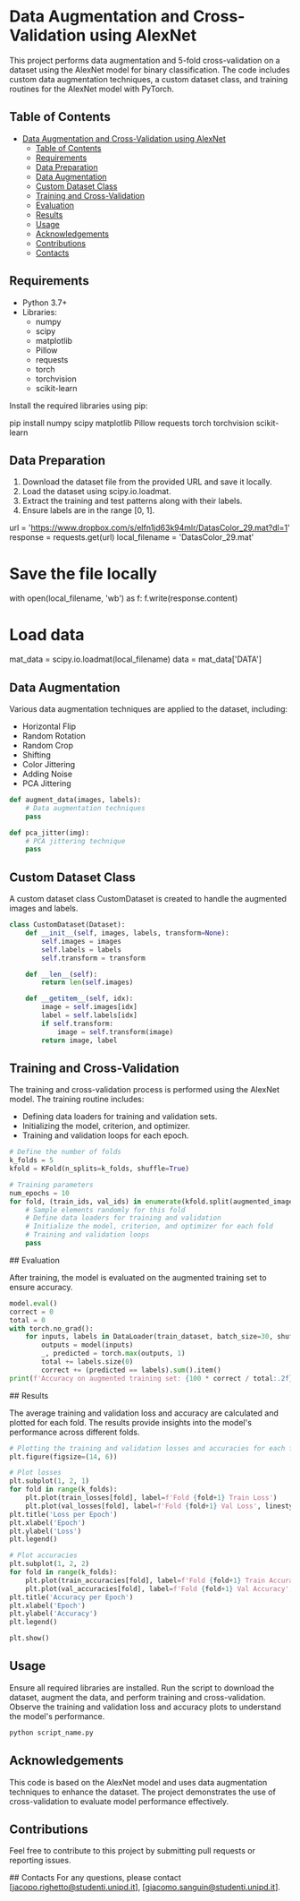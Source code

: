# Data Augmentation and Cross-Validation using AlexNet

This project performs data augmentation and 5-fold cross-validation on a dataset using the AlexNet model for binary classification. The code includes custom data augmentation techniques, a custom dataset class, and training routines for the AlexNet model with PyTorch.

## Table of Contents

- [Data Augmentation and Cross-Validation using AlexNet](#data-augmentation-and-cross-validation-using-alexnet)
  - [Table of Contents](#table-of-contents)
  - [Requirements](#requirements)
  - [Data Preparation](#data-preparation)
  - [Data Augmentation](#data-augmentation)
  - [Custom Dataset Class](#custom-dataset-class)
  - [Training and Cross-Validation](#training-and-cross-validation)
  - [Evaluation](#evaluation)
  - [Results](#results)
  - [Usage](#usage)
  - [Acknowledgements](#acknowledgements)
  - [Contributions](#contributions)
  - [Contacts](#contacts)


## Requirements

- Python 3.7+
- Libraries:
  - numpy
  - scipy
  - matplotlib
  - Pillow
  - requests
  - torch
  - torchvision
  - scikit-learn

Install the required libraries using pip:

pip install numpy scipy matplotlib Pillow requests torch torchvision scikit-learn


## Data Preparation

1. Download the dataset file from the provided URL and save it locally.
2. Load the dataset using scipy.io.loadmat.
3. Extract the training and test patterns along with their labels.
4. Ensure labels are in the range [0, 1].

url = 'https://www.dropbox.com/s/elfn1jd63k94mlr/DatasColor_29.mat?dl=1'
response = requests.get(url)
local_filename = 'DatasColor_29.mat'

# Save the file locally
with open(local_filename, 'wb') as f:
    f.write(response.content)

# Load data
mat_data = scipy.io.loadmat(local_filename)
data = mat_data['DATA']

## Data Augmentation

Various data augmentation techniques are applied to the dataset, including:

- Horizontal Flip
- Random Rotation
- Random Crop
- Shifting
- Color Jittering
- Adding Noise
- PCA Jittering

```python
def augment_data(images, labels):
    # Data augmentation techniques
    pass

def pca_jitter(img):
    # PCA jittering technique
    pass
```

## Custom Dataset Class

A custom dataset class CustomDataset is created to handle the augmented images and labels.

```python
class CustomDataset(Dataset):
    def __init__(self, images, labels, transform=None):
        self.images = images
        self.labels = labels
        self.transform = transform

    def __len__(self):
        return len(self.images)

    def __getitem__(self, idx):
        image = self.images[idx]
        label = self.labels[idx]
        if self.transform:
            image = self.transform(image)
        return image, label
```

## Training and Cross-Validation

The training and cross-validation process is performed using the AlexNet model. The training routine includes:

- Defining data loaders for training and validation sets.
- Initializing the model, criterion, and optimizer.
- Training and validation loops for each epoch.

```python
# Define the number of folds
k_folds = 5
kfold = KFold(n_splits=k_folds, shuffle=True)

# Training parameters
num_epochs = 10
for fold, (train_ids, val_ids) in enumerate(kfold.split(augmented_images)):
    # Sample elements randomly for this fold
    # Define data loaders for training and validation
    # Initialize the model, criterion, and optimizer for each fold
    # Training and validation loops
    pass
```

## Evaluation

After training, the model is evaluated on the augmented training set to ensure accuracy.

```python
model.eval()
correct = 0
total = 0
with torch.no_grad():
    for inputs, labels in DataLoader(train_dataset, batch_size=30, shuffle=True):
        outputs = model(inputs)
        _, predicted = torch.max(outputs, 1)
        total += labels.size(0)
        correct += (predicted == labels).sum().item()
print(f'Accuracy on augmented training set: {100 * correct / total:.2f}%')
```

## Results

The average training and validation loss and accuracy are calculated and plotted for each fold. The results provide insights into the model's performance across different folds.

```python
# Plotting the training and validation losses and accuracies for each fold
plt.figure(figsize=(14, 6))

# Plot losses
plt.subplot(1, 2, 1)
for fold in range(k_folds):
    plt.plot(train_losses[fold], label=f'Fold {fold+1} Train Loss')
    plt.plot(val_losses[fold], label=f'Fold {fold+1} Val Loss', linestyle='--')
plt.title('Loss per Epoch')
plt.xlabel('Epoch')
plt.ylabel('Loss')
plt.legend()

# Plot accuracies
plt.subplot(1, 2, 2)
for fold in range(k_folds):
    plt.plot(train_accuracies[fold], label=f'Fold {fold+1} Train Accuracy')
    plt.plot(val_accuracies[fold], label=f'Fold {fold+1} Val Accuracy', linestyle='--')
plt.title('Accuracy per Epoch')
plt.xlabel('Epoch')
plt.ylabel('Accuracy')
plt.legend()

plt.show()
```

## Usage

Ensure all required libraries are installed.
Run the script to download the dataset, augment the data, and perform training and cross-validation.
Observe the training and validation loss and accuracy plots to understand the model's performance.

```bash
python script_name.py
```

## Acknowledgements

This code is based on the AlexNet model and uses data augmentation techniques to enhance the dataset. The project demonstrates the use of cross-validation to evaluate model performance effectively.

## Contributions
Feel free to contribute to this project by submitting pull requests or reporting issues.

## Contacts
For any questions, please contact [jacopo.righetto@studenti.unipd.it], [giacomo.sanguin@studenti.unipd.it].